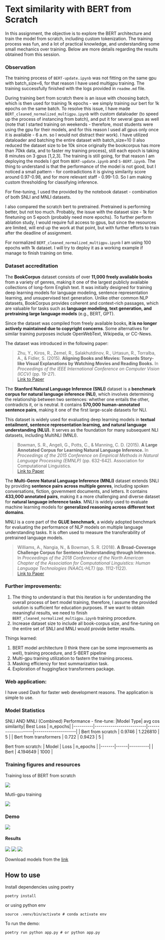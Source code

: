 # Text similarity with BERT from Scratch
In this assignment, the objective is to explore the BERT architecture and train the model from scratch, including custom tokenization. The training process was fun, and a lot of practical knowledge, and understanding some small mechanics over training. Below are more details regarding the results obtained from this session.

### Observation
The training process of `BERT-update.ipynb` was not fitting on the same gpu with batch_size=6, for that reason I have used multigpu training. The training successfully finished with the logs provided in `readme.md` file.

During training bert from scratch there is an issue with choosing batch, which is then used for training 1k epochs - we simply training our bert for 1k epochs on the same batch. To resolve this issue, I have made `BERT_cleaned_normalized_multigpu.ipynb` with custom dataloader (to speed up the process of instancing from batch), and put it for several gpus as well (note that I started training on weekends - therefore, most students were using the gpu for their models, and for this reason I used all gpus only once it is available - 6 a.m. so I would not distract their work). I have utilized dataloader and batching the entire dataset with batch_size=10 (I also reduced the dataset size to be 10k since originally the bookcorpus has more than 70kk data, and to faster my training process), still each epoch is taking 8 minutes on 3 gpus [1,2,3]. The training is still going, for that reason I am deploying the models I got from `BERT-update.ipynb` and `S-BERT.ipynb`. The thing to understand is that the performance of the model is not good, but I noticed a small pattern - for contradictions it is giving similarity score around 0.97-0.98, and for more relevant staff - 0.99-1.0. So I am making custom thresholding for classifying inference.

For fine-tuning, I used the provided by the notebook dataset - combination of both SNLI and MNLI datasets.

I also compared the scratch bert to pretrained. Pretrained is performing better, but not too much. Probably, the issue with the dataset size - 1k for finetuning on 5 epoch (probably need more epochs). To further perform ablation study, I would require full access to gpus, but since the resources are limited, will end up the work at that point, but with further efforts to train after the deadline of assignment.

For normalized `BERT_cleaned_normalized_multigpu.ipynb` I am using 100 epochs with 1k dataset. I will try to deploy it as a working example if manage to finish training on time.

### Dataset accreditation
The **BookCorpus** dataset consists of over **11,000 freely available books** from a variety of genres, making it one of the largest publicly available collections of long-form English text. It was initially designed for training deep learning models for language modeling, sentence representation learning, and unsupervised text generation. Unlike other common NLP datasets, BookCorpus provides coherent and context-rich passages, which are valuable for tasks such as **language modeling, text generation, and pretraining large language models** (e.g., BERT, GPT).

Since the dataset was compiled from freely available books, **it is no longer actively maintained due to copyright concerns**. Some alternatives for similar training purposes include OpenWebText, Wikipedia, or CC-News.

The dataset was introduced in the following paper:

> Zhu, Y., Kiros, R., Zemel, R., Salakhutdinov, R., Urtasun, R., Torralba, A., & Fidler, S. (2015). **Aligning Books and Movies: Towards Story-like Visual Explanations by Watching Movies and Reading Books.** In *Proceedings of the IEEE International Conference on Computer Vision (ICCV)* (pp. 19-27).  
> [Link to Paper](https://arxiv.org/abs/1506.06724)

The **Stanford Natural Language Inference (SNLI)** dataset is a **benchmark corpus for natural language inference (NLI)**, which involves determining the relationship between two sentences: whether one entails the other, contradicts it, or is neutral. It contains **570,000 human-annotated sentence pairs**, making it one of the first large-scale datasets for NLI.

This dataset is widely used for evaluating deep learning models in **textual entailment, sentence representation learning, and natural language understanding (NLU).** It serves as the foundation for many subsequent NLI datasets, including MultiNLI (MNLI).

> Bowman, S. R., Angeli, G., Potts, C., & Manning, C. D. (2015). **A Large Annotated Corpus for Learning Natural Language Inference.** In *Proceedings of the 2015 Conference on Empirical Methods in Natural Language Processing (EMNLP)* (pp. 632-642). Association for Computational Linguistics.  
> [Link to Paper](https://aclanthology.org/D15-1075/)

The **Multi-Genre Natural Language Inference (MNLI)** dataset extends SNLI by providing **sentence pairs across multiple genres**, including spoken conversations, fiction, government documents, and letters. It contains **433,000 annotated pairs**, making it a more challenging and diverse dataset for **natural language inference tasks**. MNLI is widely used to evaluate machine learning models for **generalized reasoning across different text domains**.

MNLI is a core part of the **GLUE benchmark**, a widely adopted benchmark for evaluating the performance of NLP models on multiple language understanding tasks. It is often used to measure the transferability of pretrained language models.

> Williams, A., Nangia, N., & Bowman, S. R. (2018). **A Broad-Coverage Challenge Corpus for Sentence Understanding through Inference.** In *Proceedings of the 2018 Conference of the North American Chapter of the Association for Computational Linguistics: Human Language Technologies (NAACL-HLT)* (pp. 1112-1122).  
> [Link to Paper](https://aclanthology.org/N18-1101/)

### Further improvements:
1. The thing to understand is that this iteration is for understanding the overall process of bert model training, therefore, I assume the provided solution is sufficient for education purposes. If we want to obtain meaningful results, we need to finish `BERT_cleaned_normalized_multigpu.ipynb` training procedure.
2. Increase dataset size to include all book-corpus size, and fine-tuning on the entire set of SNLI and MNLI would provide better results.

Things learned:
1. BERT model architecture (I think there can be some improvements as well), training procedure, and S-BERT pipeline
2. Multi-gpu training utilization to fastern the training process.
3. Masking efficiency for text summarization task.
4. Exploration of huggingface transformers package.

### Web application:
I have used Dash for faster web development reasons. The application is simple to use.

### Model Statistics
SNLI AND MNLI (Combined) Performance - fine-tune:
|Model Type| avg cos similarity| Best Loss | n_epochs|
|----------|--------------------------|--------------------|---------------------|
| Bert from scratch | 0.9746 | 1.226810 | 5 |
| Bert from transformers | 0.722 | 0.9423 | 5 |

Bert from scratch:
| Model | Loss | n_epochs |
|-------|------|----------|
| Bert  | 4.194649 | 1000 |

### Training figures and resources
Training loss of BERT from scratch

![](https://github.com/eracoding/nlp/blob/main/a4_text_similarity/media/loss_train.png)

Mutli-gpu training

![](https://github.com/eracoding/nlp/blob/main/a4_text_similarity/media/training_all_gpus.png)

### Demo
![](https://github.com/eracoding/nlp/blob/main/a4_text_similarity/media/demo.gif)

#### Results
![](https://github.com/eracoding/nlp/blob/main/a4_text_similarity/media/r3.png)
![](https://github.com/eracoding/nlp/blob/main/a4_text_similarity/media/r2.png)
![](https://github.com/eracoding/nlp/blob/main/a4_text_similarity/media/r1.png)

Download models from the [link](https://drive.google.com/drive/folders/1GwMX9UDow3sgUPX6AJAHKa9h6oPurCt6?usp=sharing)

## How to use
Install dependencies using poetry
```
poetry install
```
or using python env
```
source .venv/bin/activate # conda activate env 
```

To run the demo:
```
poetry run python app.py # or python app.py
```
